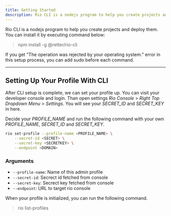 ```yaml
---
title: Getting Started
description: Rio CLI is a nodejs program to help you create projects and deploy them.
---
```


Rio CLI is a nodejs program to help you create projects and deploy them.
You can install it by executing command below:

> npm install -g @retter/rio-cli

If you get "The operation was rejected by your operating system." error in this setup process, you can add sudo before each command.

---

## Setting Up Your Profile With CLI

After CLI setup is complete, we can set your profile up. You can visit your developer console and login.
Than open settings *Rio Console* > *Right Top Dropdown Menu* > *Settings*.
You will see your *SECRET_ID* and *SECRET_KEY* in here.

Decide your *PROFILE_NAME* and run the following command with your own *PROFILE_NAME*, *SECRET_ID* and *SECRET_KEY*.

```bash
rio set-profile --profile-name <PROFILE_NAME> \
    --secret-id <SECRET> \
    --secret-key <SECRETKEY> \
    --endpoint <DOMAIN>
```

### Arguments

* `--profile-name`: Name of this admin profile
* `--secret-id`: Secrect id fetched from console
* `--secret-key`: Secrect key fetched from console
* `--endpoint`: URL to target rio console

When your profile is initialized, you can run the following command.

> rio list-profiles

